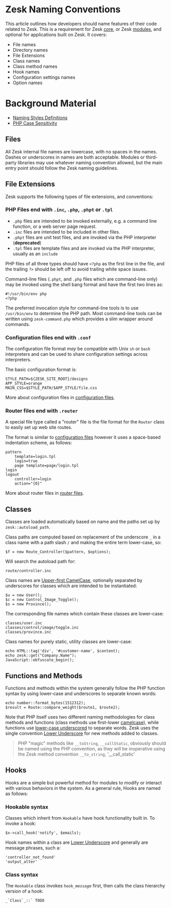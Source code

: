 # Zesk Naming Conventions

This article outlines how developers should name features of their code related to Zesk. This is a requirement for Zesk [core](), or Zesk [modules](), and optional for  applications built on Zesk. It covers:

- File names
- Directory names
- File Extensions
- Class names
- Class method names
- Hook names
- Configuration settings names
- Option names

# Background Material

- [Naming Styles Definitions][]
- [PHP Case Sensitivity][]

## Files

All Zesk internal file names are lowercase, with no spaces in the names. Dashes or underscores in names are both acceptable. Modules or third-party libraries may use whatever naming convention allowed, but the main entry point should follow the Zesk naming guidelines.

## File Extensions

Zesk supports the following types of file extensions, and conventions:

### PHP Files end with `.inc`, `.php`, `.phpt` or `.tpl`

- `.php` files are intended to be invoked externally, e.g. a command line function, or a web server page request.
- `.inc` files are intended to be included in other files.
- `.phpt` files are unit test files, and are invoked via the PHP interpreter (**deprecated**)
- `.tpl` files are template files and are invoked via the PHP interpreter, usually as an `include`

PHP files of all three types should have `<?php` as the first line in the file, and the trailing `?>` should be left off to avoid trailing white space issues.

Command-line files (`.phpt`, and `.php` files which are command-line only) may be invoked using the shell bang format and have the first two lines as:

    #!/usr/bin/env php
    <?php

The preferred invocation style for command-line tools is to use `/usr/bin/env` to determine the PHP path. Most command-line tools can be written using `zesk-command.php` which provides a slim wrapper around commands.

### Configuration files end with `.conf`

The configuration file format _may_ be compatible with Unix `sh` or `bash` interpreters and can be used to share configuration settings across interpreters.

The basic configuration format is:

    STYLE_PATH=${ZESK_SITE_ROOT}/designs
    APP_STYLE=orange
	MAIN_CSS=$STYLE_PATH/$APP_STYLE/file.css

More about configuration files in [configuration files][].

### Router files end with `.router`

A special file type called a "router" file is the file format for the `Router` class to easily set up web site routes.

The format is similar to [configuration files][] however it uses a space-based indentation scheme, as follows:

    pattern
        template=login.tpl
        login=true
        page template=page/login.tpl
	login
	logout
	    controller=login
	    action="{0}"

More about router files in [router files][].

## Classes

Classes are loaded automatically based on name and the paths set up by `zesk::autoload_path`.

Class paths are computed based on replacement of the underscore `_` in a class name with a path slash `/` and making the entire term lower-case, so:

	$f = new Route_Controller($pattern, $options);
	
Will search the autoload path for:

    route/controller.inc

Class names are [Upper-first CamelCase](naming-styles-definitions.md), optionally separated by underscores for classes which are intended to be instantiated:

    $u = new User();
	$c = new Control_Image_Toggle();
	$s = new Province();

The corresponding file names which contain these classes are lower-case:

	classes/user.inc
	classes/control/image/toggle.inc
	classes/province.inc
	
Class names for purely static, utility classes are lower-case:

    echo HTML::tag('div', '#customer-name', $content);
    echo zesk::get("Company.Name");
    JavaScript::obfuscate_begin();

## Functions and Methods

Functions and methods within the system generally follow the PHP function syntax by using lower-case and underscores to separate known words:

    echo number::format_bytes(1512312);
    $result = Route::compare_weight($route1, $route2);

Note that PHP itself uses two different naming methodologies for class methods and functions (class methods use first-lower [camelcase](glossary.md#camelcase)), while functions use [lower-case underscored](naming-style-definition.md) to separate words. Zesk uses the single convention [Lower Underscore](naming-styles-definitions.md) for new methods added to classes. 

> PHP "magic" methods like `__toString`, `__callStatic`, obviously should be named using the PHP convention, as they will be 
> inoperative using the Zesk method convention `__to_string`, '__call_static'

## Hooks

Hooks are a simple but powerful method for modules to modify or interact with various behaviors in the system. As a general rule, Hooks are named as follows:

### Hookable syntax

Classes which inherit from `Hookable` have hook functionality built in. To invoke a hook:

    $x->call_hook('notify', $emails);

Hook names within a class are [Lower Underscore](naming-styles-definitions.md) and generally are message phrases, such a:

    'controller_not_found'
    'output_alter'

### Class syntax

The `Hookable` class invokes `hook_`_`message`_ first, then calls the class hierarchy version of a hook:

	_`Class`_::` TODO

[configuration files]: configuration-file-format.md "Configuration File Format"
[router files]: router-file-format.md "Router File Format"
[Naming Styles Definitions]: naming-styles-definitions.md "Naming Styles Definitions"
[PHP Case Sensitivity]: php-case-sensitivity.md "PHP Case Sensitivity"
